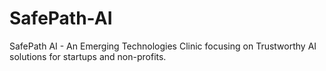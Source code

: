 # SafePath-AI
SafePath AI - An Emerging Technologies Clinic focusing on Trustworthy AI solutions for startups and non-profits.
